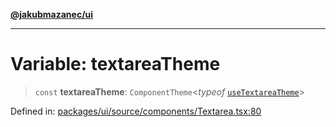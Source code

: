 [**@jakubmazanec/ui**](../README.md)

---

# Variable: textareaTheme

> `const` **textareaTheme**: `ComponentTheme`\<_typeof_ [`useTextareaTheme`](useTextareaTheme.md)\>

Defined in:
[packages/ui/source/components/Textarea.tsx:80](https://github.com/jakubmazanec/tools/blob/d956cf350ae3e6bad1df754a19dfbabb088c1451/packages/ui/source/components/Textarea.tsx#L80)

